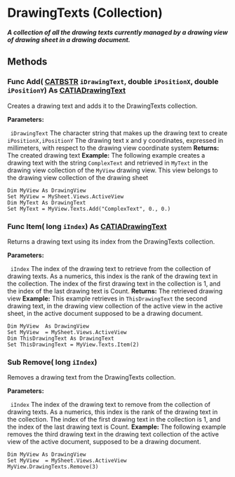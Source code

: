 # DrawingTexts (Collection)

**_A collection of all the drawing texts currently managed by a drawing view of drawing sheet in a drawing document._**

## Methods

### Func **Add**( [CATBSTR](../System/typedef_CATBSTR_8129.md)  `iDrawingText`,  double  `iPositionX`,  double  `iPositionY`) As [CATIADrawingText](../DraftingInterfaces/interface_DrawingText_26559.md)

Creates a drawing text and adds it to the DrawingTexts collection.

**Parameters:**

` iDrawingText`      The character string that makes up the drawing text to create
` iPositionX,iPositionY`      The drawing text x and y coordinates, expressed in millimeters, with respect to the drawing view coordinate system
**Returns:**      The created drawing text  **Example:**      The following example creates a drawing text with the string `ComplexText` and retrieved in `MyText` in the drawing view collection of the `MyView` drawing view. This view belongs to the drawing view collection of the drawing sheet

```VBScript
Dim MyView As DrawingView
Set MyView = MySheet.Views.ActiveView
Dim MyText As DrawingText
Set MyText = MyView.Texts.Add("ComplexText", 0., 0.)

```

### Func **Item**( long  `iIndex`) As [CATIADrawingText](../DraftingInterfaces/interface_DrawingText_26559.md)

Returns a drawing text using its index from the DrawingTexts collection.

**Parameters:**

` iIndex`      The index of the drawing text to retrieve from the collection of drawing texts. As a numerics, this index is the rank of the drawing text in the collection. The index of the first drawing text in the collection is 1, and the index of the last drawing text is Count.
**Returns:**      The retrieved drawing view  **Example:**      This example retrieves in `ThisDrawingText` the second drawing text, in the drawing view collection of the active view in the active sheet, in the active document supposed to be a drawing document.

```VBScript
Dim MyView  As DrawingView
Set MyView  = MySheet.Views.ActiveView
Dim ThisDrawingText As DrawingText
Set ThisDrawingText = MyView.Texts.Item(2)

```

### Sub **Remove**( long  `iIndex`)

Removes a drawing text from the DrawingTexts collection.

**Parameters:**

` iIndex`      The index of the drawing text to remove from the collection of drawing texts. As a numerics, this index is the rank of the drawing text in the collection. The index of the first drawing text in the collection is 1, and the index of the last drawing text is Count.  **Example:**      The following example removes the third drawing text in the drawing text collection of the active view of the active document, supposed to be a drawing document.

```VBScript
Dim MyView As DrawingView
Set MyView  = MySheet.Views.ActiveView
MyView.DrawingTexts.Remove(3)

```